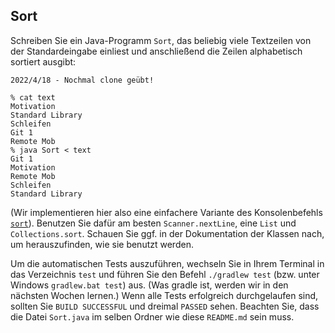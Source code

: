 
Sort
---

Schreiben Sie ein Java-Programm `Sort`, das beliebig viele Textzeilen von der Standardeingabe einliest und anschließend die Zeilen alphabetisch sortiert ausgibt:
```
2022/4/18 - Nochmal clone geübt!

% cat text
Motivation
Standard Library
Schleifen
Git 1
Remote Mob
% java Sort < text
Git 1
Motivation
Remote Mob
Schleifen
Standard Library
```
(Wir implementieren hier also eine einfachere Variante des Konsolenbefehls [`sort`](https://manpages.debian.org/bullseye/coreutils/sort.1.en.html)).
Benutzen Sie dafür am besten `Scanner.nextLine`, eine `List` und `Collections.sort`.
Schauen Sie ggf. in der Dokumentation der Klassen nach, um herauszufinden, wie sie benutzt werden.

Um die automatischen Tests auszuführen, wechseln Sie in Ihrem Terminal in das Verzeichnis `test` und führen Sie den Befehl `./gradlew test` (bzw. unter Windows `gradlew.bat test`) aus.
(Was gradle ist, werden wir in den nächsten Wochen lernen.)
Wenn alle Tests erfolgreich durchgelaufen sind, sollten Sie `BUILD SUCCESSFUL` und dreimal `PASSED` sehen.
Beachten Sie, dass die Datei `Sort.java` im selben Ordner wie diese `README.md` sein muss.

